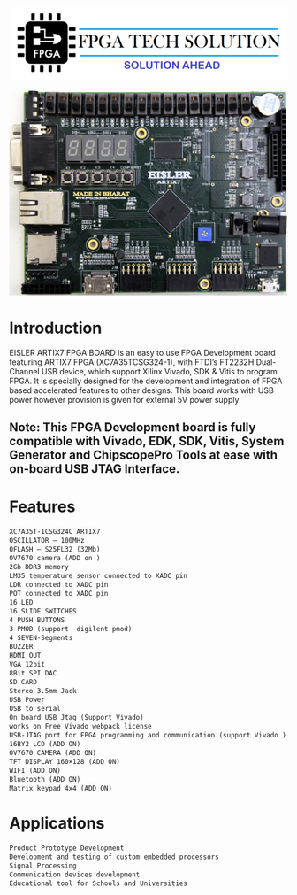 
![alt text](https://github.com/fpgatechsolution/PINE-S7/blob/main/img/logo.png)

![alt text](https://github.com/fpgatechsolution/EISLER/blob/main/IMG/IMG_5.JPG)




# Introduction

EISLER ARTIX7 FPGA BOARD is an easy to use FPGA Development board featuring ARTIX7 FPGA (XC7A35TCSG324-1), with FTDI’s FT2232H Dual-Channel USB device, which support Xilinx Vivado, SDK & Vitis to program FPGA. It is specially designed for the development and integration of FPGA based accelerated features to other designs. This board works with USB power however provision is given for external 5V power supply

## Note: This FPGA Development board is fully compatible with Vivado, EDK, SDK, Vitis, System Generator and ChipscopePro Tools at ease with on-board USB JTAG Interface.

# Features
  	XC7A35T-1CSG324C ARTIX7 
  	OSCILLATOR – 100MHz
  	QFLASH – S25FL32 (32Mb)
  	OV7670 camera (ADD on ) 
  	2Gb DDR3 memory 
  	LM35 temperature sensor connected to XADC pin
  	LDR connected to XADC pin
  	POT connected to XADC pin
  	16 LED
  	16 SLIDE SWITCHES
  	4 PUSH BUTTONS
  	3 PMOD (support  digilent pmod)
  	4 SEVEN-Segments 
  	BUZZER
  	HDMI OUT
  	VGA 12bit
  	8Bit SPI DAC
  	SD CARD
  	Stereo 3.5mm Jack
  	USB Power
  	USB to serial
  	On board USB Jtag (Support Vivado)
  	works on Free Vivado webpack license
	USB-JTAG port for FPGA programming and communication (support Vivado )
  	16BY2 LCD (ADD ON)
  	OV7670 CAMERA (ADD ON)
  	TFT DISPLAY 160×128 (ADD ON)
  	WIFI (ADD ON)
  	Bluetooth (ADD ON)
  	Matrix keypad 4x4 (ADD ON)
  
# Applications
	Product Prototype Development
	Development and testing of custom embedded processors
	Signal Processing
	Communication devices development
	Educational tool for Schools and Universities
